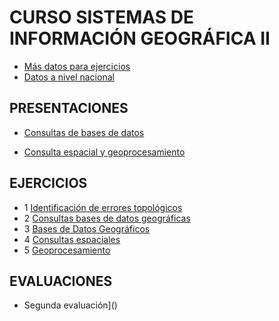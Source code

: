 # CURSO SISTEMAS DE INFORMACIÓN GEOGRÁFICA II

* [Más datos para ejercicios](https://www.dropbox.com/s/jirljq5q1d37573/archivos%20curso.rar?dl=0)
* [Datos a nivel nacional](https://www.dropbox.com/s/mquwoxcluwz9r0j/Compressed.rar?dl=0)

## PRESENTACIONES

* [Consultas de bases de datos](http://prezi.com/colue-i3akcf/?utm_campaign=share&utm_medium=copy&rc=ex0share)

* [Consulta espacial y geoprocesamiento](http://prezi.com/0ilmzno_3yv5/?utm_campaign=share&utm_medium=copy&rc=ex0share)

## EJERCICIOS

* 1 [Identificación de errores topológicos](https://drive.google.com/open?id=0BzlSI5GKglNmN1lsSnROQ2RWZms)
* 2 [Consultas bases de datos geográficas](https://drive.google.com/open?id=0BzlSI5GKglNma1EzMW8zbFdZMnM)
* 3 [Bases de Datos Geográficos](https://drive.google.com/open?id=0BzlSI5GKglNmT2FVUUo1THJTYXc)
* 4 [Consultas espaciales](https://www.dropbox.com/s/utg821hf871s346/EJERCICIO5.rar?dl=0)
* 5 [Geoprocesamiento](https://drive.google.com/open?id=0BzlSI5GKglNmMGlmMkdMOHh2aDg)

## EVALUACIONES
* Segunda evaluación]()
